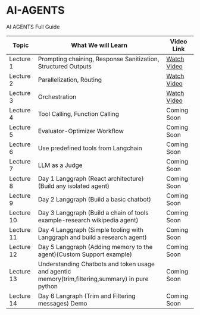 # AI-AGENTS
AI AGENTS Full Guide

| Topic | What We will Learn | Video Link |
|-------|---------------|------------|
| Lecture 1 | Prompting chaining, Response Sanitization, Structured Outputs | [Watch Video](https://www.youtube.com/watch?v=6jmIyVCVIuc) |
| Lecture 2 | Parallelization, Routing | [Watch Video](https://youtu.be/iZWfeJ6tQkI) |
| Lecture 3 | Orchestration | [Watch Video](https://www.youtube.com/watch?v=ZcqIAngxzbE&t=98s) |
| Lecture 4 | Tool Calling, Function Calling | Coming Soon |
| Lecture 5 | Evaluator-Optimizer Workflow | Coming Soon |
| Lecture 6 | Use predefined tools from Langchain | Coming Soon |
| Lecture 7 | LLM as a Judge | Coming Soon |
| Lecture 8 | Day 1 Langgraph (React architecture) (Build any isolated agent) | Coming Soon |
| Lecture 9 | Day 2 Langgraph (Build a basic chatbot) | Coming Soon |
| Lecture 10 | Day 3 Langgraph (Build a chain of tools example-research wikipedia agent) | Coming Soon |
| Lecture 11 | Day 4 Langgraph (Simple tooling with Langgraph and build a research agent) | Coming Soon |
| Lecture 12 | Day 5 Langgraph (Adding memory to the agent)(Custom Support example) | Coming Soon |
| Lecture 13 | Understanding Chatbots and token usage and agentic memory(trim,filtering,summary) in pure python | Coming Soon |
| Lecture 14 | Day 6 Langraph (Trim and Filtering messages) Demo | Coming Soon |


